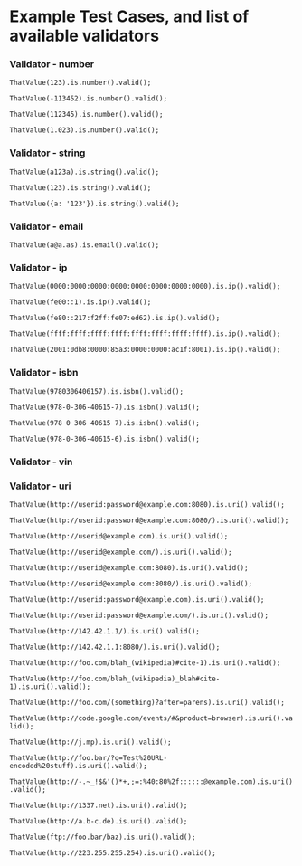 # Example Test Cases, and list of available validators
### Validator - number
``` ThatValue(123).is.number().valid(); ```

``` ThatValue(-113452).is.number().valid(); ```

``` ThatValue(112345).is.number().valid(); ```

``` ThatValue(1.023).is.number().valid(); ```

### Validator - string
``` ThatValue(a123a).is.string().valid(); ```

``` ThatValue(123).is.string().valid(); ```

``` ThatValue({a: '123'}).is.string().valid(); ```

### Validator - email
``` ThatValue(a@a.as).is.email().valid(); ```

### Validator - ip
``` ThatValue(0000:0000:0000:0000:0000:0000:0000:0000).is.ip().valid(); ```

``` ThatValue(fe00::1).is.ip().valid(); ```

``` ThatValue(fe80::217:f2ff:fe07:ed62).is.ip().valid(); ```

``` ThatValue(ffff:ffff:ffff:ffff:ffff:ffff:ffff:ffff).is.ip().valid(); ```

``` ThatValue(2001:0db8:0000:85a3:0000:0000:ac1f:8001).is.ip().valid(); ```

### Validator - isbn
``` ThatValue(9780306406157).is.isbn().valid(); ```

``` ThatValue(978-0-306-40615-7).is.isbn().valid(); ```

``` ThatValue(978 0 306 40615 7).is.isbn().valid(); ```

``` ThatValue(978-0-306-40615-6).is.isbn().valid(); ```

### Validator - vin
### Validator - uri
``` ThatValue(http://userid:password@example.com:8080).is.uri().valid(); ```

``` ThatValue(http://userid:password@example.com:8080/).is.uri().valid(); ```

``` ThatValue(http://userid@example.com).is.uri().valid(); ```

``` ThatValue(http://userid@example.com/).is.uri().valid(); ```

``` ThatValue(http://userid@example.com:8080).is.uri().valid(); ```

``` ThatValue(http://userid@example.com:8080/).is.uri().valid(); ```

``` ThatValue(http://userid:password@example.com).is.uri().valid(); ```

``` ThatValue(http://userid:password@example.com/).is.uri().valid(); ```

``` ThatValue(http://142.42.1.1/).is.uri().valid(); ```

``` ThatValue(http://142.42.1.1:8080/).is.uri().valid(); ```

``` ThatValue(http://foo.com/blah_(wikipedia)#cite-1).is.uri().valid(); ```

``` ThatValue(http://foo.com/blah_(wikipedia)_blah#cite-1).is.uri().valid(); ```

``` ThatValue(http://foo.com/(something)?after=parens).is.uri().valid(); ```

``` ThatValue(http://code.google.com/events/#&product=browser).is.uri().valid(); ```

``` ThatValue(http://j.mp).is.uri().valid(); ```

``` ThatValue(http://foo.bar/?q=Test%20URL-encoded%20stuff).is.uri().valid(); ```

``` ThatValue(http://-.~_!$&'()*+,;=:%40:80%2f::::::@example.com).is.uri().valid(); ```

``` ThatValue(http://1337.net).is.uri().valid(); ```

``` ThatValue(http://a.b-c.de).is.uri().valid(); ```

``` ThatValue(ftp://foo.bar/baz).is.uri().valid(); ```

``` ThatValue(http://223.255.255.254).is.uri().valid(); ```

